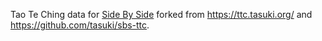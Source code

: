 Tao Te Ching data for [Side By Side](https://github.com/tasuk/side-by-side) forked from https://ttc.tasuki.org/ and https://github.com/tasuki/sbs-ttc.
